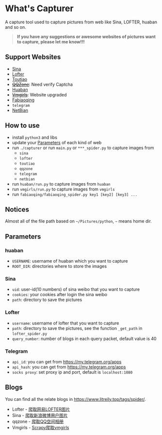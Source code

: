 # What's Capturer

A capture tool used to capture pictures from web like Sina, LOFTER, huaban and so on.

> **If you have any suggestions or awesome websites of pictures want to capture, please let me know!!!**

## Support Websites

- [Sina](https://weibo.com/)
- [Lofter](http://www.lofter.com/)
- [Toutiao](https://www.toutiao.com)
- ~~[QQZone](https://qzone.qq.com/)~~: Need verify Captcha
- [Huaban](https://huaban.com/)
- ~~[Vmgirls](https://www.vmgirls.com/)~~: Website upgraded
- [Fabiaoqing](https://www.fabiaoqing.com/)
- `telegram`
- [NetBian](http://pic.netbian.com/)

## How to use

- install `python3` and libs
- update your [Parameters](#parameters) of each kind of web
- run `./capturer` or run `main.py` or `***_spider.py` to capture images from
  - `sina`
  - `lofter`
  - `toutiao`
  - `qqzone`
  - `telegram`
  - `netbian`
- run `huaban/run.py` to capture images from `huaban`
- run `vmgirls/run.py` to capture images from `vmgirls`
- run `fabiaoqing/fabiaoqing_spider.py key1 [key2] [key3] ...`

## Notices

Almost all of the file path based on `~/Pictures/python`, `~` means home dir.

## Parameters

### huaban

- `USERNAME`: username of huaban which you want to capture
- `ROOT_DIR`: directories where to store the images

### Sina

- `uid`: user-id(10 numbers) of sina weibo that you want to capture
- `cookies`: your cookies after login the sina weibo
- `path`: directory to save the pictures

### Lofter

- `username`: username of lofter that you want to capture
- `path`: directory to save the pictures, see the function `_get_path` in `lofter_spider.py`
- `query_number`: number of blogs in each query packet, default value is 40

### Telegram

- `api_id`: you can get from <https://my.telegram.org/apps>
- `api_hash`: you can get from <https://my.telegram.org/apps>
- `socks proxy`: set proxy ip and port, default is `localhost:1080`

## Blogs

You can find all the relate blogs in <https://www.litreily.top/tags/spider/>.

- Lofter - [爬取网易LOFTER图片](https://www.litreily.top/2018/03/17/lofter/)
- Sina - [爬取新浪微博用户图片](https://www.litreily.top/2018/04/10/sina/)
- qqzone - [爬取QQ空间相册](https://www.litreily.top/2019/03/03/qqzone/)
- Vmgirls - [Scrapy爬取vmgirls](https://www.litreily.top/2019/08/09/vmgirls/)
